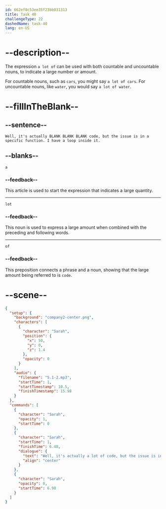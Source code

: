 ```yaml
---
id: 662ef8c53ee35f23bb031313
title: Task 40
challengeType: 22
dashedName: task-40
lang: en-US
---
```


<!-- (Audio) Sarah: Well, it's actually a lot of code, but the issue is in a specific function. I have a loop inside it. -->

# --description--

The expression `a lot of` can be used with both countable and uncountable nouns, to indicate a large number or amount.

For countable nouns, such as `cars`, you might say `a lot of cars`. For uncountable nouns, like `water`, you would say `a lot of water`.

# --fillInTheBlank--

## --sentence--

`Well, it's actually BLANK BLANK BLANK code, but the issue is in a specific function. I have a loop inside it.`

## --blanks--

`a`

### --feedback--

This article is used to start the expression that indicates a large quantity.

---

`lot`

### --feedback--

This noun is used to express a large amount when combined with the preceding and following words.

---

`of`

### --feedback--

This preposition connects a phrase and a noun, showing that the large amount being referred to is `code`.

# --scene--

```json
{
  "setup": {
    "background": "company2-center.png",
    "characters": [
      {
        "character": "Sarah",
        "position": {
          "x": 50,
          "y": 0,
          "z": 1.4
        },
        "opacity": 0
      }
    ],
    "audio": {
      "filename": "5.1-2.mp3",
      "startTime": 1,
      "startTimestamp": 10.5,
      "finishTimestamp": 15.98
    }
  },
  "commands": [
    {
      "character": "Sarah",
      "opacity": 1,
      "startTime": 0
    },
    {
      "character": "Sarah",
      "startTime": 1,
      "finishTime": 6.48,
      "dialogue": {
        "text": "Well, it's actually a lot of code, but the issue is in a specific function. I have a loop inside it.",
        "align": "center"
      }
    },
    {
      "character": "Sarah",
      "opacity": 0,
      "startTime": 6.98
    }
  ]
}
```
